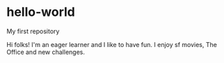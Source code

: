 # hello-world
My first repository

Hi folks! I'm an eager learner and I like to have fun.
I enjoy sf movies, The Office and new challenges.
